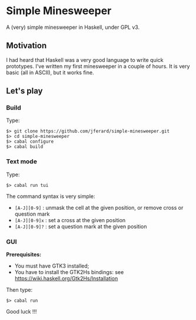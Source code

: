 # Simple Minesweeper

A (very) simple minesweeper in Haskell, under GPL v3.

## Motivation
I had heard that Haskell was a very good language to write quick prototypes. I've written my first minesweeper in a couple of hours. It is very basic (all in ASCII), but it works fine.

## Let's play
### Build
Type:

    $> git clone https://github.com/jferard/simple-minesweeper.git 
    $> cd simple-minesweeper
    $> cabal configure
    $> cabal build

### Text mode
Type:

    $> cabal run tui

The command syntax is very simple:
* `[A-J][0-9]` : unmask the cell at the given position, or remove cross or question mark
* `[A-J][0-9]x` : set a cross at the given position
* `[A-J][0-9]?` : set a question mark at the given position

### GUI
**Prerequisites:**
* You must have GTK3 installed;
* You have to install the GTK2Hs bindings: see https://wiki.haskell.org/Gtk2Hs/Installation

Then type:

    $> cabal run

Good luck !!!
   
